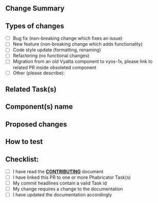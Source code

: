 <!-- All PR should follow this template to allow a clean and transparent review -->
<!-- Text placed between these delimiters is considered a comment and is not rendered -->

## Change Summary
<!--- Provide a general summary of your changes in the Title above -->

## Types of changes
<!---
What types of changes does your code introduce? Put an 'x' in all the boxes that apply.
NOTE: Markdown requires no leading or trailing whitespace inside the [ ] for checking
the box, please use [x]
-->
- [ ] Bug fix (non-breaking change which fixes an issue)
- [ ] New feature (non-breaking change which adds functionality)
- [ ] Code style update (formatting, renaming)
- [ ] Refactoring (no functional changes)
- [ ] Migration from an old Vyatta component to vyos-1x, please link to related PR inside obsoleted component
- [ ] Other (please describe):

## Related Task(s)
<!-- optional: Link to related other tasks on Phabricator. -->
<!-- * https://vyos.dev/Txxxx -->

## Component(s) name
<!-- A rather incomplete list of components: ethernet, wireguard, bgp, mpls, ldp, l2tp, dhcp ... -->

## Proposed changes
<!--- Describe your changes in detail -->

## How to test
<!---
Please describe in detail how you tested your changes. Include details of your testing
environment, and the tests you ran. When pasting configs, logs, shell output, backtraces,
and other large chunks of text, surround this text with triple backtics
```
like this
```
-->

## Checklist:
<!--- Go over all the following points, and put an `x` in all the boxes that apply. -->
<!--- If you're unsure about any of these, don't hesitate to ask. We're here to help! -->
<!--- The entire development process is outlined here: https://docs.vyos.io/en/latest/contributing/development.html -->
- [ ] I have read the [**CONTRIBUTING**](https://github.com/vyos/vyos-1x/blob/sagitta/CONTRIBUTING.md) document
- [ ] I have linked this PR to one or more Phabricator Task(s)
- [ ] My commit headlines contain a valid Task id
- [ ] My change requires a change to the documentation
- [ ] I have updated the documentation accordingly
